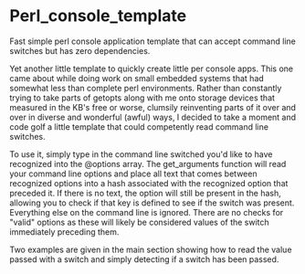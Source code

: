 Perl_console_template
=====================

Fast simple perl console application template that can accept command line switches but has zero dependencies.

Yet another little template to quickly create little per console apps. This one came about while doing work on 
small embedded systems that had somewhat less than complete perl environments. Rather than constantly trying to 
take parts of getopts along with me onto storage devices that measured in the KB's free or worse, clumsily 
reinventing parts of it over and over in diverse and wonderful (awful) ways, I decided to take a moment and code
golf a little template that could competently read command line switches.

To use it, simply type in the command line switched you'd like to have recognized into the @options array. The
get_arguments function will read your command line options and place all text that comes between recognized options
into a hash associated with the recognized option that preceded it. If there is no text, the option will still be
present in the hash, allowing you to check if that key is defined to see if the switch was present. Everything else
on the command line is ignored. There are no checks for "valid" options as these will likely be considered values 
of the switch immediately preceding them.

Two examples are given in the main section showing how to read the value passed with a switch and simply detecting
if a switch has been passed.

